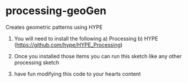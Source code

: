 # processing-geoGen
Creates geometric patterns using HYPE
1) You will need to install the following 
   a) Processing 
   b) HYPE (https://github.com/hype/HYPE_Processing)
   
2) Once you installed those items you can run this sketch like any other processing sketch
3) have fun modifying this code to your hearts content 
